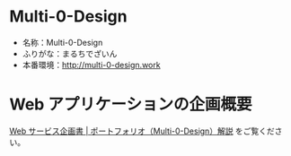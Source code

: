 # Multi-0-Design
- 名称：Multi-0-Design
- ふりがな：まるちでざいん
- 本番環境：http://multi-0-design.work

# Web アプリケーションの企画概要

[Web サービス企画書 | ポートフォリオ（Multi-0-Design）解説](https://qiita.com/Hirano_Tech/private/43ebab1548b133266a4d) をご覧ください。
